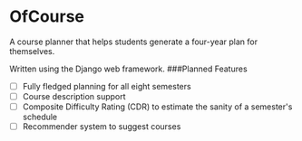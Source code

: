 # OfCourse
A course planner that helps students generate a four-year plan for themselves.

Written using the Django web framework.
###Planned Features
- [ ] Fully fledged planning for all eight semesters
- [ ] Course description support
- [ ] Composite Difficulty Rating (CDR) to estimate the sanity of a semester's schedule
- [ ] Recommender system to suggest courses
